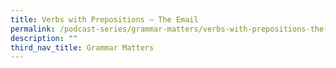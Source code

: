 ```yaml
---
title: Verbs with Prepositions – The Email
permalink: /podcast-series/grammar-matters/verbs-with-prepositions-the-email/
description: ""
third_nav_title: Grammar Matters
---
```

